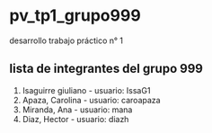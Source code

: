 # pv_tp1_grupo999
desarrollo trabajo práctico n° 1

## lista de integrantes del grupo 999

1. Isaguirre giuliano - usuario: IssaG1
2. Apaza, Carolina - usuario: caroapaza
3. Miranda, Ana - usuario: mana
4. Diaz, Hector - usuario: diazh
